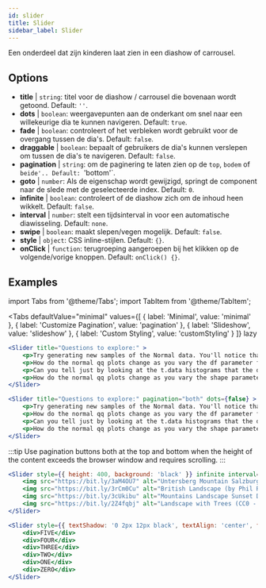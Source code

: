 ```yaml
---
id: slider 
title: Slider
sidebar_label: Slider
---
```


Een onderdeel dat zijn kinderen laat zien in een diashow of carrousel.

## Options

* __title__ | `string`: titel voor de diashow / carrousel die bovenaan wordt getoond. Default: `''`.
* __dots__ | `boolean`: weergavepunten aan de onderkant om snel naar een willekeurige dia te kunnen navigeren. Default: `true`.
* __fade__ | `boolean`: controleert of het verbleken wordt gebruikt voor de overgang tussen de dia's. Default: `false`.
* __draggable__ | `boolean`: bepaalt of gebruikers de dia's kunnen verslepen om tussen de dia's te navigeren. Default: `false`.
* __pagination__ | `string`: om de paginering te laten zien op de `top`, `bodem` of `beide'.. Default: `'bottom'`.
* __goto__ | `number`: Als de eigenschap wordt gewijzigd, springt de component naar de slede met de geselecteerde index. Default: `0`.
* __infinite__ | `boolean`: controleert of de diashow zich om de inhoud heen wikkelt. Default: `false`.
* __interval__ | `number`: stelt een tijdsinterval in voor een automatische diawisseling. Default: `none`.
* __swipe__ | `boolean`: maakt slepen/vegen mogelijk. Default: `false`.
* __style__ | `object`: CSS inline-stijlen. Default: `{}`.
* __onClick__ | `function`: terugroeping aangeroepen bij het klikken op de volgende/vorige knoppen. Default: `onClick() {}`.


## Examples


import Tabs from '@theme/Tabs';
import TabItem from '@theme/TabItem';

<Tabs
    defaultValue="minimal"
    values={[
        { label: 'Minimal', value: 'minimal' },
        { label: 'Customize Pagination', value: 'pagination' },
        { label: 'Slideshow', value: 'slideshow' },
        { label: 'Custom Styling', value: 'customStyling' }
    ]}
    lazy
>

<TabItem value="minimal">

```jsx live
<Slider title="Questions to explore:" >
    <p>Try generating new samples of the Normal data. You'll notice that the points don't always lie exactly on the line. This is typical variation. As you generate more random realizations of this plot you'll get better calibrated to the kind of deviation you can expect to see from this large a sample of Normal data.</p>
    <p>How do the normal qq plots change as you vary the df parameter for the t-distributed data?</p>
    <p>Can you tell just by looking at the t.data histograms that the data aren't normally distributed? Is it easier to tell from the QQ plots?</p>
    <p>How do the normal qq plots change as you vary the shape parameter in the gamma-distributed data?</p>
</Slider>
```

</TabItem>

<TabItem value="pagination">

```jsx live
<Slider title="Questions to explore:" pagination="both" dots={false} >
    <p>Try generating new samples of the Normal data. You'll notice that the points don't always lie exactly on the line. This is typical variation. As you generate more random realizations of this plot you'll get better calibrated to the kind of deviation you can expect to see from this large a sample of Normal data.</p>
    <p>How do the normal qq plots change as you vary the df parameter for the t-distributed data?</p>
    <p>Can you tell just by looking at the t.data histograms that the data aren't normally distributed? Is it easier to tell from the QQ plots?</p>
    <p>How do the normal qq plots change as you vary the shape parameter in the gamma-distributed data?</p>
</Slider>
```

:::tip
Use pagination buttons both at the top and bottom when the height of the content exceeds the browser window and requires scrolling.
:::

</TabItem>

<TabItem value="slideshow">

```jsx live
<Slider style={{ height: 400, background: 'black' }} infinite interval={2000} >
    <img src="https://bit.ly/3aM4OU7" alt="Untersberg Mountain Salzburg (by Giuseppe Milo, CC BY 3.0)" />
    <img src="https://bit.ly/3rCm0Cu" alt="British Landscape (by Phil Riley, Pixabay License)" />
    <img src="https://bit.ly/3cUkibu" alt="Mountains Landscape Sunset Dusk (Pixabay License)" />
    <img src="https://bit.ly/2Z4fqbj" alt="Landscape with Trees (CC0 - Public Domain)" /> 
</Slider>
```

</TabItem>

<TabItem value="customStyling">

```jsx live
<Slider style={{ textShadow: '0 2px 12px black', textAlign: 'center', fontSize: 90 }} infinite interval={1000} >
    <div>FIVE</div>
    <div>FOUR</div>
    <div>THREE</div>
    <div>TWO</div>
    <div>ONE</div>
    <div>ZERO</div>
</Slider>
```

</TabItem>

</Tabs>


